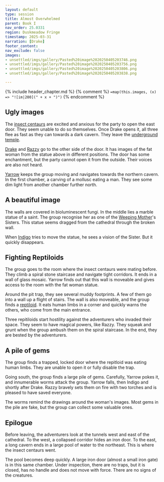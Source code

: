 ```yaml
---
layout: default
type: session
title: Almost Overwhelmed 
parent: Book I
nav_order: 25.0331
region: Duskmeadow Fringe
timestamp: 2025-03-31
narration: [Drake]
footer_content: 
nav_exclude: false
images:
- unsettled/imgs/gallery/Pasted%20image%2020250405203746.png
- unsettled/imgs/gallery/Pasted%20image%2020250405203756.png
- unsettled/imgs/gallery/Pasted%20image%2020250405203806.png
- unsettled/imgs/gallery/Pasted%20image%2020250405203838.png

---
```


{% include header_chapter.md %}
{% comment %}
`=map(this.images, (x) => "![im|200](" + x + ")")`
{% endcomment %}

## Ugly images

The [insect centaurs](../../directory/DuskmeadowFringe/Hippareiones.md) are excited and anxious for the party to open the east door.
They seem unable to do so themselves.
Once Drake opens it, all three flee as fast as they can towards a dark cavern.
They leave the [underground temple](../../directory/DuskmeadowFringe/UndergroundTemple.md).

[Drake](../../directory/Sigisfarne/Drake.md) and [Razzy](../../directory/Sigisfarne/Razvan.md) go to the other side of the door.
It has images of the fat woman from the statue above in different positions.
The door has some enchantment, but the party cannot open it from the outside.
Their voices are also not heard.

[Yarrow](../../directory/Sigisfarne/Yarrow.md) keeps the group moving and navigates towards the northern cavern.
In the first chamber, a carving of a mollusc eating a man.
They see some dim light from another chamber further north.

## A beautiful image

The walls are covered in bioluminescent fungi.
In the middle lies a marble statue of a saint.
The group recognise her as one of the [Weeping Mother](../../directory/weepingMother/index.md)'s Sisters.
This statue seems dragged from the cathedral through the broken wall.

When [Indigo](../../directory/Sigisfarne/Indigo.md) tries to move the statue, he sees a vision of the Sister.
But it quickly disappears.

## Fighting Reptiloids

The group goes to the room where the insect centaurs were mating before.
They climb a spiral stone staircase and navigate tight corridors.
It ends in a wall of glass mosaic.
Yarrow finds out that this wall is moveable and gives access to the room with the fat woman statue.

Around the pit trap, they see several muddy footprints.
A few of them go into a wall up a flight of stairs.
The wall is also moveable, and the group finds a [reptiloid](../../directory/DuskmeadowFringe/Reptiloids.md).
It eats human limbs in a corner and quickly warns the others, who come from the main entrance.

Three repitiloids start hostility against the adventurers who invaded their space.
They seem to have magical powers, like Razzy.
They squeak and grunt when the group ambush them on the spiral staircase.
In the end, they are bested by the adventurers.

## A pile of gems

The group finds a trapped, locked door where the repitloid was eating human limbs.
They are unable to open it or fully disable the trap.

Going south, the group finds a large pile of gems.
Carefully, Yarrow pokes it, and innumerable worms attack the group.
Yarrow falls, then Indigo and shortly after Drake.
Razzy bravely sets them on fire with two torches and is pleased to have saved everyone.

The worms remind the drawings around the woman's images.
Most gems in the pile are fake, but the group can collect some valuable ones.

## Epilogue

Before leaving, the adventurers look at the tunnels west and east of the cathedral.
To the west, a collapsed corridor hides an iron door.
To the east, a long cavern ends in a large pool of water to the northeast.
This is where the insect centaurs went.

The pool becomes deep quickly.
A large iron door (almost a small iron gate) is in this same chamber.
Under inspection, there are no traps, but it is closed, has no handle and does not move with force. 
There are no signs of the creatures.
